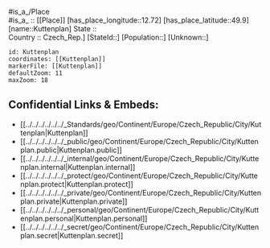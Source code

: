 ﻿---
location: [49.9,12.72] 
mapzoom: [7,12] 
mapmarker: city 
type: City
tags:
- geo/City


SpocWebEntityId: 31715
isDeleted: false
confidential: public

---
#is_a_/Place  
#is_a_ :: [[Place]] 
[has_place_longitude::12.72] 
[has_place_latitude::49.9] 
[name::Kuttenplan] 
State ::  
Country :: Czech_Rep.] 
[StateId::] 
[Population::] 
[Unknown::] 


```leaflet
id: Kuttenplan
coordinates: [[Kuttenplan]] 
markerFile: [[Kuttenplan]] 
defaultZoom: 11 
maxZoom: 18
```


## Confidential Links & Embeds: 
- [[../../../../../../_Standards/geo/Continent/Europe/Czech_Republic/City/Kuttenplan|Kuttenplan]] 
- [[../../../../../../_public/geo/Continent/Europe/Czech_Republic/City/Kuttenplan.public|Kuttenplan.public]] 
- [[../../../../../../_internal/geo/Continent/Europe/Czech_Republic/City/Kuttenplan.internal|Kuttenplan.internal]] 
- [[../../../../../../_protect/geo/Continent/Europe/Czech_Republic/City/Kuttenplan.protect|Kuttenplan.protect]] 
- [[../../../../../../_private/geo/Continent/Europe/Czech_Republic/City/Kuttenplan.private|Kuttenplan.private]] 
- [[../../../../../../_personal/geo/Continent/Europe/Czech_Republic/City/Kuttenplan.personal|Kuttenplan.personal]] 
- [[../../../../../../_secret/geo/Continent/Europe/Czech_Republic/City/Kuttenplan.secret|Kuttenplan.secret]] 
